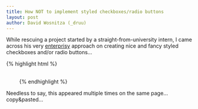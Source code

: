 ```yaml
---
title: How NOT to implement styled checkboxes/radio buttons
layout: post
author: David Wosnitza (_druu)
---
```


While rescuing a project started by a straight-from-university intern, I came across his very [enterprisy](http://enterprise-js.com/) approach on creating nice and fancy styled checkboxes and/or radio buttons...

{% highlight html %}
<div id="checkbox_unchecked_s" style="background: url('/./images/stories/checkbox/unchecked.png');display:none;width:31px;height:31px;" onclick="this.style.display = 'none';
    	document.getElementById('checkbox_checked_s').style.display = 'inline-block';
        document.getElementById('checkbox_unchecked_m').style.display = 'inline-block';
        document.getElementById('checkbox_checked_m').style.display = 'none';
        document.getElementById('checkbox_unchecked_l').style.display = 'inline-block';
        document.getElementById('checkbox_checked_l').style.display = 'none';
        document.getElementById('form_groesse').value = 's';"  ></div>
<div id="checkbox_checked_s" style="background: url('/./images/stories/checkbox/checked.png');display:inline-block;width:31px;height:31px;"  ></div>
{% endhighlight %}

Needless to say, this appeared multiple times on the same page... copy&pasted... 
